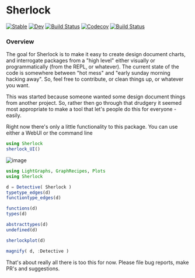 # Sherlock

[![Stable](https://img.shields.io/badge/docs-stable-blue.svg)](https://caseykneale.github.io/Sherlock.jl/stable)
[![Dev](https://img.shields.io/badge/docs-dev-blue.svg)](https://caseykneale.github.io/Sherlock.jl/dev)
[![Build Status](https://travis-ci.com/caseykneale/Sherlock.jl.svg?branch=master)](https://travis-ci.com/caseykneale/Sherlock.jl)
[![Codecov](https://codecov.io/gh/caseykneale/Sherlock.jl/branch/master/graph/badge.svg)](https://codecov.io/gh/caseykneale/Sherlock.jl)
[![Build Status](https://api.cirrus-ci.com/github/caseykneale/Sherlock.jl.svg)](https://cirrus-ci.com/github/caseykneale/Sherlock.jl)

### Overview
The goal for Sherlock is to make it easy to create design document charts, and interrogate packages from a "high level" either visually or programmatically (from the REPL, or whatever). The current state of the code is somewhere between "hot mess" and "early sunday morning hacking away". So, feel free to contribute, or clean things up, or whatever you want.

This was started because someone wanted some design document things from another project. So, rather then go through that drudgery it seemed most appropriate to make a tool that let's people do this for everyone - easily.

Right now there's only a little functionality to this package. You can use either a WebUI or the command line

```Julia
using Sherlock
sherlock_UI()
```
![image](https://raw.githubusercontent.com/caseykneale/Sherlock.jl/master/images/webui.png)


```Julia
using LightGraphs, GraphRecipes, Plots
using Sherlock

d = Detective( Sherlock )
typetype_edges(d)
functiontype_edges(d)

functions(d)
types(d)

abstracttypes(d)
undefined(d)

sherlockplot(d)

magnify( d, :Detective )
```

That's about really all there is too this for now. Please file bug reports, make PR's and suggestions.
